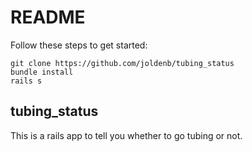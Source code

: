 # README

Follow these steps to get started:

```
git clone https://github.com/joldenb/tubing_status
bundle install
rails s
```
## tubing_status
This is a rails app to tell you whether to go tubing or not.
